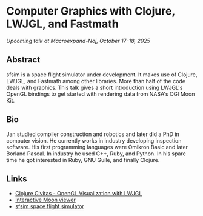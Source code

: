 # Computer Graphics with Clojure, LWJGL, and Fastmath

*Upcoming talk at Macroexpand-Noj, October 17-18, 2025*

## Abstract
sfsim is a space flight simulator under development.
It makes use of Clojure, LWJGL, and Fastmath among other libraries.
More than half of the code deals with graphics.
This talk gives a short introduction using LWJGL's OpenGL bindings to get started with rendering data from NASA's CGI Moon Kit.

## Bio
Jan studied compiler construction and robotics and later did a PhD in computer vision.
He currently works in industry developing inspection software.
His first programming languages were Omikron Basic and later Borland Pascal.
In industry he used C++, Ruby, and Python.
In his spare time he got interested in Ruby, GNU Guile, and finally Clojure.

## Links

* [Clojure Civitas - OpenGL Visualization with LWJGL](https://clojurecivitas.github.io/opengl_visualization/main.html)
* [Interactive Moon viewer](https://github.com/wedesoft/macroexpand-noj-lwjgl)
* [sfsim space flight simulator](https://wedesoft.github.io/sfsim/)
